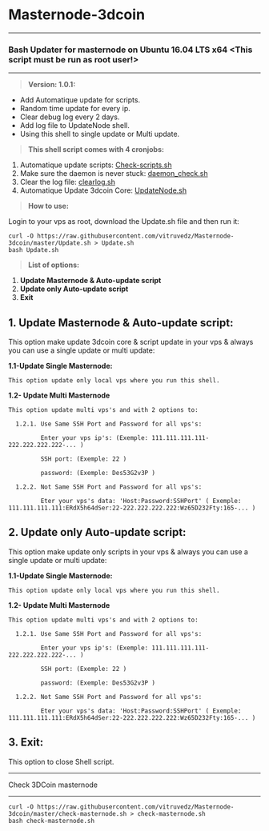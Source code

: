 # Masternode-3dcoin

****************************************
### Bash Updater for masternode on Ubuntu 16.04 LTS x64 <This script must be run as root user!>
****************************************
 > **Version: 1.0.1:**
* Add Automatique update for scripts.
* Random time update for every ip.
* Clear debug log every 2 days.
* Add log file to UpdateNode shell.
* Using this shell to single update or Multi update.

 > **This shell script comes with 4 cronjobs:**

1. Automatique update scripts: [Check-scripts.sh](https://github.com/vitruvedz/Masternode-3dcoin/blob/master/Masternode/Check-scripts.sh)
2. Make sure the daemon is never stuck: [daemon_check.sh](https://github.com/vitruvedz/Masternode-3dcoin/blob/master/Masternode/daemon_check.sh)
3. Clear the log file: [clearlog.sh](https://github.com/vitruvedz/Masternode-3dcoin/blob/master/Masternode/clearlog.sh)
4. Automatique Update 3dcoin Core: [UpdateNode.sh](https://github.com/vitruvedz/Masternode-3dcoin/blob/master/Masternode/UpdateNode.sh)


> **How to use:**

Login to your vps as root, download the Update.sh file and then run it:

```
curl -O https://raw.githubusercontent.com/vitruvedz/Masternode-3dcoin/master/Update.sh > Update.sh
bash Update.sh
```

> **List of options:**

1. **Update Masternode & Auto-update script**
2. **Update only Auto-update script**
3. **Exit**

**1. Update Masternode & Auto-update script:**
-----------------------------------------------------------------
This option make update 3dcoin core & script update in your vps & always you can use a single update or multi update: 

  **1.1-Update Single Masternode:**
  
    This option update only local vps where you run this shell.
    
  **1.2- Update Multi Masternode**
  
    This option update multi vps's and with 2 options to:
    
      1.2.1. Use Same SSH Port and Password for all vps's:
      
             Enter your vps ip's: (Exemple: 111.111.111.111-222.222.222.222-... )
             
             SSH port: (Exemple: 22 )
             
             password: (Exemple: Des53G2v3P )
             
      1.2.2. Not Same SSH Port and Password for all vps's:
      
             Eter your vps's data: 'Host:Password:SSHPort' ( Exemple: 111.111.111.111:ERdX5h64dSer:22-222.222.222.222:Wz65D232Fty:165-... )
             
**2. Update only Auto-update script:**
-------------------------------------------------------------
This option make update only scripts in your vps & always you can use a single update or multi update: 

  **1.1-Update Single Masternode:**
  
    This option update only local vps where you run this shell.
    
  **1.2- Update Multi Masternode**
  
    This option update multi vps's and with 2 options to:
    
      1.2.1. Use Same SSH Port and Password for all vps's:
      
             Enter your vps ip's: (Exemple: 111.111.111.111-222.222.222.222-... )
             
             SSH port: (Exemple: 22 )
             
             password: (Exemple: Des53G2v3P )
             
      1.2.2. Not Same SSH Port and Password for all vps's:
      
             Eter your vps's data: 'Host:Password:SSHPort' ( Exemple: 111.111.111.111:ERdX5h64dSer:22-222.222.222.222:Wz65D232Fty:165-... )
             
**3. Exit:**
-------------------------------------------------------------   
This option to close Shell script. 



****************************************
Check 3DCoin masternode
****************************************

```
curl -O https://raw.githubusercontent.com/vitruvedz/Masternode-3dcoin/master/check-masternode.sh > check-masternode.sh
bash check-masternode.sh
```


